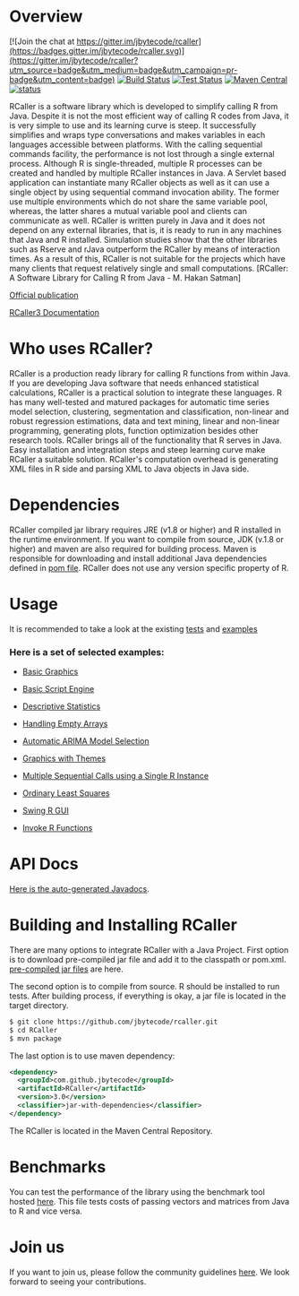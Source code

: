 # Overview

[![Join the chat at https://gitter.im/jbytecode/rcaller](https://badges.gitter.im/jbytecode/rcaller.svg)](https://gitter.im/jbytecode/rcaller?utm_source=badge&utm_medium=badge&utm_campaign=pr-badge&utm_content=badge)
[![Build Status](https://github.com/jbytecode/rcaller/workflows/build/badge.svg)](https://github.com/jbytecode/rcaller/workflows/build/badge.svg)
[![Test Status](https://github.com/jbytecode/rcaller/workflows/test/badge.svg)](https://github.com/jbytecode/rcaller/workflows/test/badge.svg)
[![Maven Central](https://maven-badges.herokuapp.com/maven-central/com.github.jbytecode/RCaller/badge.svg)](https://maven-badges.herokuapp.com/maven-central/com.github.jbytecode/RCaller)
[![status](https://joss.theoj.org/papers/de28eed555632371f4dcbe82efce5075/status.svg)](https://joss.theoj.org/papers/de28eed555632371f4dcbe82efce5075)

RCaller is a software library which is developed to simplify calling R from Java. Despite it is not
the most efficient way of calling R codes from Java, it is very simple to use and its learning curve is
steep. It successfully simplifies and wraps type conversations and makes variables in each languages
accessible between platforms. With the calling sequential commands facility, the performance is not
lost through a single external process. Although R is single-threaded, multiple R processes can
be created and handled by multiple RCaller instances in Java. A Servlet based application can
instantiate many RCaller objects as well as it can use a single object by using sequential command
invocation ability. The former use multiple environments which do not share the same variable pool,
whereas, the latter shares a mutual variable pool and clients can communicate as well. RCaller is
written purely in Java and it does not depend on any external libraries, that is, it is ready to run in any
machines that Java and R installed. Simulation studies show that the other libraries such as Rserve
and rJava outperform the RCaller by means of interaction times. As a result of this, RCaller is not
suitable for the projects which have many clients that request relatively single and small computations.
[RCaller: A Software Library for Calling R from Java - M. Hakan Satman]

[Official publication](https://doi.org/10.9734/BJMCS/2014/10902)

[RCaller3 Documentation](https://github.com/jbytecode/rcaller/blob/master/doc/rcaller3/rcaller3.pdf)


# Who uses RCaller?
RCaller is a production ready library for calling R functions from within Java. If you are developing 
Java software that needs enhanced statistical calculations, RCaller is a practical solution to integrate
these languages. R has many well-tested and matured packages for automatic time series model selection, 
clustering, segmentation and classification, non-linear and robust regression estimations, data and text
mining, linear and non-linear programming, generating plots, function optimization besides other research tools. RCaller brings all of the functionality that R serves in Java. Easy installation and integration steps and steep learning curve make RCaller a suitable solution. RCaller's computation overhead is generating XML files in R side and parsing XML to Java objects in Java side.  


# Dependencies
RCaller compiled jar library requires JRE (v1.8 or higher) and R installed in the runtime environment. If you want to compile from source, JDK (v.1.8 or higher) and maven are also required 
for building process. Maven is responsible for downloading and install additional Java dependencies 
defined in [pom file](https://github.com/jbytecode/rcaller/blob/master/RCaller/pom.xml). RCaller
does not use any version specific property of R. 


# Usage

It is recommended to take a look at the existing [tests](https://github.com/jbytecode/rcaller/tree/master/RCaller/src/test/java/com/github/rcaller)
 and 
[examples](https://github.com/jbytecode/rcaller/tree/master/RCaller/src/main/java/examples)
 

### Here is a set of selected examples:

- [Basic Graphics](https://github.com/jbytecode/rcaller/blob/master/RCaller/src/main/java/examples/BasicGraphics.java)

- [Basic Script Engine](https://github.com/jbytecode/rcaller/blob/master/RCaller/src/main/java/examples/BasicScriptEngine.java)

- [Descriptive Statistics](https://github.com/jbytecode/rcaller/blob/master/RCaller/src/main/java/examples/DescriptiveStatistics.java)

- [Handling Empty Arrays](https://github.com/jbytecode/rcaller/blob/master/RCaller/src/main/java/examples/EmptyArray.java)

- [Automatic ARIMA Model Selection](https://github.com/jbytecode/rcaller/blob/master/RCaller/src/main/java/examples/Forecasting.java)

- [Graphics with Themes](https://github.com/jbytecode/rcaller/blob/master/RCaller/src/main/java/examples/GraphicsWithThemes.java)

- [Multiple Sequential Calls using a Single R Instance](https://github.com/jbytecode/rcaller/blob/master/RCaller/src/main/java/examples/MultipleCalls.java)

- [Ordinary Least Squares](https://github.com/jbytecode/rcaller/blob/master/RCaller/src/main/java/examples/OrdinaryLeastSquares.java)

- [Swing R GUI](https://github.com/jbytecode/rcaller/blob/master/RCaller/src/main/java/examples/SampleRGui.java)

- [Invoke R Functions](https://github.com/jbytecode/rcaller/blob/master/RCaller/src/main/java/examples/ScriptEngineInvocable.java)


# API Docs
[Here is the auto-generated Javadocs](https://github.com/jbytecode/rcaller/releases/download/v3.0.2/RCaller-3.0.2-SNAPSHOT-javadoc.jar). 

# Building and Installing RCaller
There are many options to integrate RCaller with a Java Project. First option is to download pre-compiled jar file and add it to the classpath or pom.xml. [pre-compiled jar files](https://github.com/jbytecode/rcaller/releases) are here.

The second option is to compile from source. R should be installed to run tests. After building process, if everything is okay, a jar file is located in the target directory.

```BASH
$ git clone https://github.com/jbytecode/rcaller.git
$ cd RCaller
$ mvn package
```

The last option is to use maven dependency: 

```XML
<dependency>
  <groupId>com.github.jbytecode</groupId>
  <artifactId>RCaller</artifactId>
  <version>3.0</version>
  <classifier>jar-with-dependencies</classifier>
</dependency>
```

The RCaller is located in the Maven Central Repository.

# Benchmarks
You can test the performance of the library using the benchmark tool hosted [here](https://github.com/jbytecode/rcaller/blob/master/RCaller/src/main/java/benchmark/PassingArraysAndMatrices.java). This file tests costs of passing vectors and matrices from Java to R and vice versa. 

# Join us
If you want to join us, please follow the community guidelines [here](https://github.com/jbytecode/rcaller/blob/master/CONTRIBUTING.md). We look forward to seeing your contributions.
